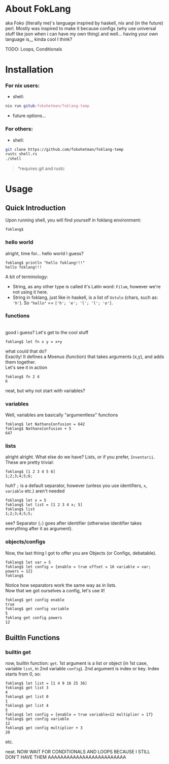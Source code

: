 # About FokLang
aka Foko (literally me)'s language inspired by haskell, nix and (in the future) perl. Mostly was inspired to make it because configs (why use universal stuff like json when i can have my own thing) and well... having your own language is,,, kinda cool I think?


TODO: Loops, Conditionals
# Installation
### For nix users:
* shell:
```nix
nix run gitub:fokohetman/foklang-temp
```
* future options...
### For others:
* shell:
```sh
git clone https://github.com/fokohetman/foklang-temp
rustc shell.rs
./shell
```
> *requires git and rustc

# Usage

## Quick Introduction
Upon running shell, you will find yourself in foklang environment:
```
foklang$ 
```
### hello world
alright, time for... hello world I guess?
```
foklang$ println "hello foklang!!!"
hello foklang!!!
```
A bit of terminology:
* String, as any other type is called it's Latin word: `Filum`, however we're not using it here. <br>
* String in foklang, just like in haskell, is a list of `Ustulo` (chars, such as: `'h'`). So `"hello"` == `['h'; 'e'; 'l'; 'l'; 'o']`.<br>
### functions
<br>good i guess? Let's get to the cool stuff
```
foklang$ let fn x y = x+y
```
what could that do? <br>Exactly! It defines a Moenus (function) that takes arguments (x,y), and adds them together.
<br>Let's see it in action
```
foklang$ fn 2 4
6
```
neat, but why not start with variables?
### variables
Well, variables are basically "argumentless" functions
```
foklang$ let NathansConfusion = 642
foklang$ NathansConfusion + 5
647
```
### lists
alright alright. What else do we have?
Lists, or if you prefer, `Inventarii`. 
These are pretty trivial:
```
foklang$ [1 2 3 4 5 6]
1;2;3;4;5;6;
```
huh? `;` is a default separator, however (unless you use identifiers, `x`, `variable` etc.) aren't needed
```
foklang$ let x = 5
foklang$ let list = [1 2 3 4 x; 5]
foklang$ list
1;2;3;4;5;5;
```
see? Separator (`;`) goes after identifier (otherwise identifier takes everything after it as argument).<br>


### objects/configs
Now, the last thing I got to offer you are Objects (or Configs, debatable).
```
foklang$ let var = 5
foklang$ let config = {enable = true offset = 16 variable = var; powers = 12}
foklang$
```
Notice how separators work the same way as in lists.<br>
Now that we got ourselves a config, let's use it!
```
foklang$ get config enable
true
foklang$ get config variable
5
foklang get config powers
12
```



## BuiltIn Functions

### builtin get
now, builtin function: `get`. 1st argument is a list or object (in 1st case, variable `list`, in 2nd variable `config`). 2nd argument is index or key. Index starts from 0, so:
```
foklang$ let list = [1 4 9 16 25 36]
foklang$ get list 3
4
foklang$ get list 0
1
foklang$ get list 4
5
foklang$ let config = {enable = true variable=12 multiplier = 17}
foklang$ get config variable
12
foklang$ get config multiplier + 3
20
```
etc.

neat. NOW WAIT FOR CONDITIONALS AND LOOPS BECAUSE I STILL DON'T HAVE THEM AAAAAAAAAAAAAAAAAAAAAAAAA
